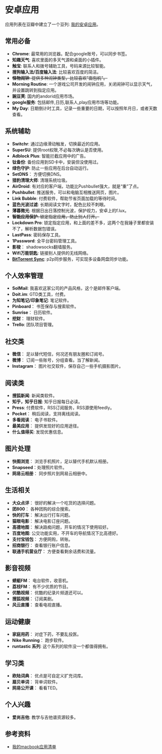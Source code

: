 # 安卓应用
应用列表在豆瓣中建立了一个豆列: [我的安卓应用](http://www.douban.com/doulist/11640453/)。

## 常用必备
- **Chrome**: 最常用的浏览器。配合google账号，可以同步书签。
- **知趣天气**: 喜欢里面的多天气源和桌面的小插件。
- **触宝**: 联系人和拨号辅助工具，号码来源比较智能。
- **搜狗输入法/百度输入法**: 比较喜欢百度的简洁。
- ~~**怪物闹钟**: 提供多种闹钟类型，比较喜欢"面包机"。~~
- **Morning Routine**: 一个游戏公司开发的闹钟应用，关闭闹钟可以显示天气，并设置跳转到指定应用。
- **豌豆荚**: 国内的andorid应用市场。
- **google服务**: 包括邮件,日历,联系人,play应用市场等功能。
- **My Day**: 日期倒计时工具，记录一些重要的日期，可以按照年月日，或者天数查看。

## 系统辅助
- **Switchr**: 通过边缘滑动触发，切换最近的应用。
- **SuperSU**: 提供root权限,不必每次确认是否使用。
- **Adblock Plus**: 智能拦截应用中的广告。
- **钛备份**: 备份应用到SD卡中，安装但没使用过。
- **绿色守护**: 防止一些应用在后台自动运行。
- **SetDNS**： 方便切换DNS。
- **猎豹清理大师**: 清理系统垃圾。
- **AirDroid**: 有对应的客户端，功能比Pushbullet强大，就是“重”了点。
- **Pushbullet**: 推送服务，可以和电脑互相推送网页，图片。
- **Link Bubble**: 付费软件，帮助节省页面加载的等待时间。
- **蓝色光波过滤**: 长期阅读文字时，配色比较不刺眼。
- **薄暮微光**: 根据日出日落控制光波，保护视力，安卓上的f.lux。
- ~~**智能应用保护**: 锁定指定应用，防止别人打开。~~
- **Lockdown Pro**: 锁定指定应用，和上面的差不多，这两个在我锤子里都安装不了，解析数据包错误。
- **LastPass**: 密码保存工具。
- **1Password**: 全平台密码管理工具。
- **影梭**： shadowsocks翻墙服务。
- **Wifi万能钥匙**: 链接别人提供的无线网络。
- [**BitTorrent Sync**](http://www.appinn.com/bittorrent-sync/): p2p同步服务，可实现多设备网盘同步功能。

## 个人效率管理
- **SolMail**: 我喜欢这家公司的产品风格，这个是邮件客户端。
- **Doit.im**: GTD类工具，付费。
- **为知笔记/印象笔记**: 笔记软件。
- **Pinboard**： 书签保存与搜索软件。
- **Sunrise**： 日历软件。
- **挖财**： 理财软件。
- **Trello**: 团队项目管理。

## 社交类
- **微信**： 足以替代短信，何况还有朋友圈和订阅号。
- **微博**： 订阅一些账号，分组查看。当了解新闻。
- **Instagram**： 图片社交软件，保存自己一些手机摄影图片。

## 阅读类
- **搜狐新闻**: 新闻类软件。
- **知乎，知乎日报**: 知乎日报每日必读。
- **Press**: 付费软件，RSS订阅服务，RSS源使用feedly。
- **Pocket**： 稍后阅读，支持离线阅读。
- **多看阅读**： 电子书软件。
- **最美应用**： 提供发现好的应用途径。
- **什么值得买**: 发现优惠信息。

## 图片处理
- **快图浏览**： 浏览手机照片，足以替代手机默认相册。
- **Snapseed**：处理照片软件。
- **网易云相册**： 同步照片到网易云相册中。

## 生活相关
- **大众点评**： 很好的解决一个吃货的选择问题。
- **团800**： 各种团购的综合搜索。
- **快的打车**： 解决出行打车问题。
- **猫眼电影**： 解决电影订座问题。
- **高德地图**： 解决路痴问题，开车的情况下使用较好。
- **百度地图**: 公交功能实用，不开车的导航情况下比高德好。
- **支付宝钱包**： 方便网购，转账。
- **招商银行**： 查看银行账户信息。
- **联通手机营业厅**： 方便查看剩余话费和流量。
 
## 影音视频
- **蜻蜓FM**： 电台软件，收音机。
- **荔枝FM**： 有不少优质的节目。
- **优酷视频**： 优酷的纪录片频道还可以。
- **搜狐视频**： 订阅美剧。
- **风云直播**： 查看电视直播。

## 运动健康
- **家庭用药**： 对症下药，不要乱投医。
- **Nike Running**： 跑步软件。
- **runtastic 系列**: 这个系列的软件没一个都值得拥有。

## 学习类
- **欧陆词典**： 优点是可自定义扩充词库。
- **扇贝单词**： 背单词软件。
- **网易公开课**： 看看TED。

## 个人兴趣
- **爱尚吉他**: 教学与吉他谱资源较多。

## 参考资料
- [我的macbook应用清单](http://blog.2baxb.me/archives/1250)